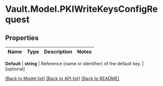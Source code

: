 # Vault.Model.PKIWriteKeysConfigRequest

## Properties

Name | Type | Description | Notes
------------ | ------------- | ------------- | -------------

**Default** | **string** | Reference (name or identifier) of the default key. | [optional] 

[[Back to Model list]](../README.md#documentation-for-models) [[Back to API list]](../README.md#documentation-for-api-endpoints) [[Back to README]](../README.md)

